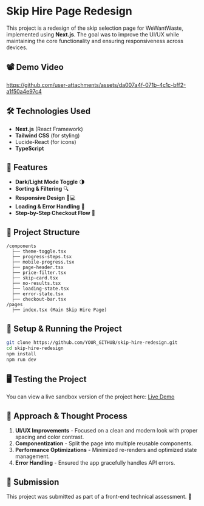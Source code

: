 # Skip Hire Page Redesign

This project is a redesign of the skip selection page for WeWantWaste, implemented using **Next.js**. The goal was to improve the UI/UX while maintaining the core functionality and ensuring responsiveness across devices.

## 📽️ Demo Video

https://github.com/user-attachments/assets/da007a4f-071b-4c1c-bff2-a1f50a4e97c4
## 🛠️ Technologies Used

- **Next.js** (React Framework)
- **Tailwind CSS** (for styling)
- Lucide-React (for icons)
- **TypeScript**

## 🚀 Features

- **Dark/Light Mode Toggle** 🌗
- **Sorting & Filtering** 🔍
- **Responsive Design** 📱💻
- **Loading & Error Handling** 🔄
- **Step-by-Step Checkout Flow** 🛒

## 📂 Project Structure

```
/components
  ├── theme-toggle.tsx
  ├── progress-steps.tsx
  ├── mobile-progress.tsx
  ├── page-header.tsx
  ├── price-filter.tsx
  ├── skip-card.tsx
  ├── no-results.tsx
  ├── loading-state.tsx
  ├── error-state.tsx
  ├── checkout-bar.tsx
/pages
  ├── index.tsx (Main Skip Hire Page)
```

## 🔧 Setup & Running the Project

```sh
git clone https://github.com/YOUR_GITHUB/skip-hire-redesign.git
cd skip-hire-redesign
npm install
npm run dev
```

## 🖥️ Testing the Project

You can view a live sandbox version of the project here: [Live Demo](YOUR_SANDBOX_LINK)

## 🎯 Approach & Thought Process

1. **UI/UX Improvements** - Focused on a clean and modern look with proper spacing and color contrast.
2. **Componentization** - Split the page into multiple reusable components.
3. **Performance Optimizations** - Minimized re-renders and optimized state management.
4. **Error Handling** - Ensured the app gracefully handles API errors.

## 📩 Submission

This project was submitted as part of a front-end technical assessment. 🚀
